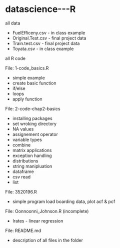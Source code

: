 # datascience---R
all data
 - FuelEfficeny.csv - in class example
 - Original.Test.csv - final project data
 - Train.test.csv - final project data
 - Toyata.csv - in class example
 
all R code

File: 1-code_basics.R
  - simple example
  - create basic function
  - if/else
  - loops
  - apply function

File: 2-code-chap2-basics
  - installing packages
  - set wroking directory
  - NA values
  - assignement operator
  - variable types
  - combine
  - matrix applications
  - exception handling
  - distributions
  - string manipluation
  - dataframe
  - csv read
  - list

File: 3520196.R
  - simple program load boarding data, plot acf & pcf
  
File: Oonnoonni_Johnson.R (incomplete)
  - Irates - linear regression 

File: README.md
 - description of all files in the folder

